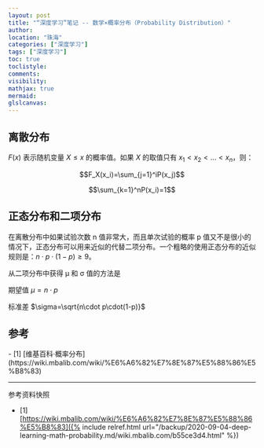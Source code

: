 ```yaml
---
layout: post
title: "“深度学习”笔记 -- 数学×概率分布（Probability Distribution）"
author:
location: "珠海"
categories: ["深度学习"]
tags: ["深度学习"]
toc: true
toclistyle:
comments:
visibility:
mathjax: true
mermaid:
glslcanvas:
---
```



## 离散分布

$F(x)$ 表示随机变量 $X\leq x$ 的概率值。如果 $X$ 的取值只有 $x_1 < x_2 < ... < x_n$，则：

$$F_X(x_i)=\sum_{j=1}^iP(x_j)$$

$$\sum_{k=1}^nP(x_i)=1$$


## 正态分布和二项分布

在离散分布中如果试验次数 n 值非常大，而且单次试验的概率 p 值又不是很小的情况下，正态分布可以用来近似的代替二项分布。一个粗略的使用正态分布的近似规则是：$n\cdot p\cdot(1-p)\geq9$。

从二项分布中获得 μ 和 σ 值的方法是

期望值 $\mu=n\cdot p$

标准差 $\sigma=\sqrt{n\cdot p\cdot(1-p)}$


## 参考

<div id="refer-anchor-1"></div>
- [1] [维基百科·概率分布](https://wiki.mbalib.com/wiki/%E6%A6%82%E7%8E%87%E5%88%86%E5%B8%83)

-----

<font class='ref_snapshot'>参考资料快照</font>

- [1] [https://wiki.mbalib.com/wiki/%E6%A6%82%E7%8E%87%E5%88%86%E5%B8%83]({% include relref.html url="/backup/2020-09-04-deep-learning-math-probability.md/wiki.mbalib.com/b55ce3d4.html" %})
